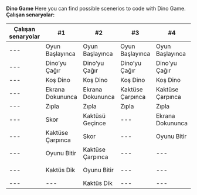 **Dino Game**
Here you can find possible scenerios to code with Dino Game.<br>
**Çalışan senaryolar:** <br>

Çalışan senaryolar | #1 | #2 | #3 | #4 | #5
--- | --- | --- | --- |--- |--- 
---| Oyun Başlayınca | Oyun Başlayınca | Oyun Başlayınca | Oyun Başlayınca | Oyun Başlayınca
--- | Dino’yu Çağır | Dino’yu Çağır | Dino’yu Çağır | Dino’yu Çağır | Dino’yu Çağır
--- | Koş Dino | Koş Dino | Koş Dino | Koş Dino | Koş Dino
--- | Ekrana Dokununca | Ekrana Dokununca | Kaktüse Çarpınca | Kaktüse Çarpınca | Kaktüse Çarpınca
--- | Zıpla | Zıpla | Zıpla | Zıpla | Zıpla
--- | Skor | Kaktüsü Geçince | --- | Ekrana Dokununca | Kaktüs Dik
--- | Kaktüse Çarpınca | Skor | --- | Oyunu Bitir | Ekrana Dokununca
--- | Oyunu Bitir | Kaktüse Çarpınca | --- | --- | Oyunu Bitir
--- | Kaktüs Dik | Oyunu Bitir | --- | --- | Kaktüsü Geçince
--- | --- | Kaktüs Dik | --- | --- | Skor